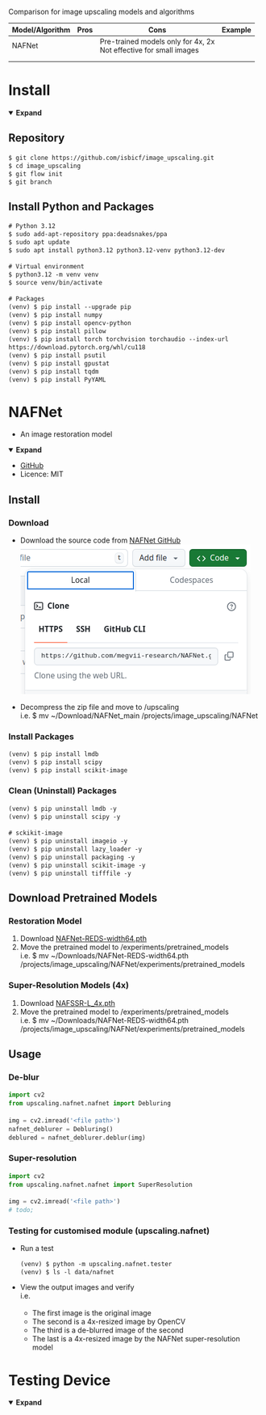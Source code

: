 Comparison for image upscaling models and algorithms

| Model/Algorithm | Pros | Cons                                                                   | Example | 
|-----------------|------|------------------------------------------------------------------------|---------|
| NAFNet          |      | Pre-trained models only for 4x, 2x<br/>Not effective for small images  |         |
|                 |      |                                                                        |         |
|                 |      |                                                                        |         |

# Install
<details open>
    <summary>
        <b>Expand</b>
    </summary>

## Repository
```shell
$ git clone https://github.com/isbicf/image_upscaling.git
$ cd image_upscaling
$ git flow init
$ git branch
```

## Install Python and Packages
```shell
# Python 3.12
$ sudo add-apt-repository ppa:deadsnakes/ppa
$ sudo apt update
$ sudo apt install python3.12 python3.12-venv python3.12-dev

# Virtual environment
$ python3.12 -m venv venv
$ source venv/bin/activate

# Packages
(venv) $ pip install --upgrade pip
(venv) $ pip install numpy
(venv) $ pip install opencv-python
(venv) $ pip install pillow
(venv) $ pip install torch torchvision torchaudio --index-url https://download.pytorch.org/whl/cu118
(venv) $ pip install psutil
(venv) $ pip install gpustat
(venv) $ pip install tqdm
(venv) $ pip install PyYAML
```
</details>

# NAFNet
- An image restoration model
<details open>
    <summary>
        <b>Expand</b>
    </summary>

- [GitHub](https://github.com/megvii-research/NAFNet)
- Licence: MIT

## Install 
### Download 
- Download the source code from [NAFNet GitHub](https://github.com/megvii-research/NAFNet) \
  <img src="./upscaling/nafnet/Download NAFNet.png">

- Decompress the zip file and move to <project home>/upscaling\
  i.e. $ mv ~/Download/NAFNet_main /projects/image_upscaling/NAFNet

### Install Packages
```shell
(venv) $ pip install lmdb
(venv) $ pip install scipy
(venv) $ pip install scikit-image
```

### Clean (Uninstall) Packages
```shell
(venv) $ pip uninstall lmdb -y
(venv) $ pip uninstall scipy -y

# sckikit-image
(venv) $ pip uninstall imageio -y
(venv) $ pip uninstall lazy_loader -y
(venv) $ pip uninstall packaging -y
(venv) $ pip uninstall scikit-image -y
(venv) $ pip uninstall tifffile -y
```

## Download Pretrained Models
### Restoration Model
1. Download [NAFNet-REDS-width64.pth](https://drive.google.com/file/d/14D4V4raNYIOhETfcuuLI3bGLB-OYIv6X/view)
2. Move the pretrained model to <NAFNetHome>/experiments/pretrained_models\
   i.e. $ mv ~/Downloads/NAFNet-REDS-width64.pth /projects/image_upscaling/NAFNet/experiments/pretrained_models

### Super-Resolution Models (4x)
1. Download [NAFSSR-L_4x.pth](https://drive.google.com/file/d/1TIdQhPtBrZb2wrBdAp9l8NHINLeExOwb/view)
2. Move the pretrained model to <NAFNetHome>/experiments/pretrained_models\
   i.e. $ mv ~/Downloads/NAFNet-REDS-width64.pth /projects/image_upscaling/NAFNet/experiments/pretrained_models

## Usage 
### De-blur
```python
import cv2
from upscaling.nafnet.nafnet import Debluring

img = cv2.imread('<file path>')
nafnet_deblurer = Debluring()
deblured = nafnet_deblurer.deblur(img)
```

### Super-resolution
```python
import cv2
from upscaling.nafnet.nafnet import SuperResolution

img = cv2.imread('<file path>')
# todo;
```

### Testing for customised module (upscaling.nafnet) 
- Run a test
  ```shell
  (venv) $ python -m upscaling.nafnet.tester
  (venv) $ ls -l data/nafnet
  ```
- View the output images and verify \
  i.e.\
  ![]()
  - The first image is the original image
  - The second is a 4x-resized image by OpenCV
  - The third is a de-blurred image of the second
  - The last is a 4x-resized image by the NAFNet super-resolution model

</details>

# Testing Device
<details open>
    <summary>
        <b>Expand</b>
    </summary>

</details>
